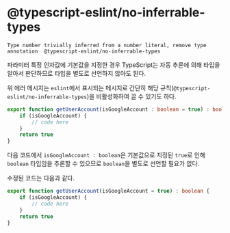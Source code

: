 # @typescript-eslint/no-inferrable-types

```shell
Type number trivially inferred from a number literal, remove type annotation  @typescript-eslint/no-inferrable-types
```

파라미터 특정 인자값에 기본값을 지정한 경우 TypeScript는 자동 추론에 의해 타입을 알아서 판단하므로 타입을 별도로 선언하지 않아도 된다.

위 에러 메시지는 `eslint`에서 표시되는 메시지로 간단히 해당 규칙(`@typescript-eslint/no-inferrable-types`)을 비활성화하여 끌 수 있기도 하다.

```typescript
export function getUserAccount(isGoogleAccount : boolean = true) : boolean {
    if (isGoogleAccount) {
        // code here
    }
    return true
}
```

다음 코드에서 `isGoogleAccount : boolean`은 기본값으로 지정된 `true`로 인해 `boolean` 타입임을 추론할 수 있으므로 `boolean`을 별도로 선언할 필요가 없다.

수정된 코드는 다음과 같다.

```typescript
export function getUserAccount(isGoogleAccount = true) : boolean {
    if (isGoogleAccount) {
        // code here
    }
    return true
}
```
